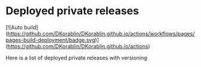# Deployed private releases

\[!\[Auto build](https://github.com/DKorablin/DKorablin.github.io/actions/workflows/pages/pages-build-deployment/badge.svg)](https://github.com/DKorablin/DKorablin.github.io/actions)



Here is a list of deployed private releases with versioning

